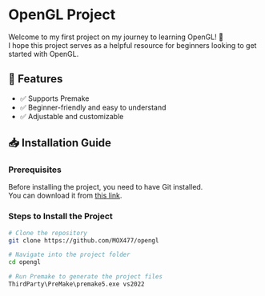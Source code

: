 # OpenGL Project

Welcome to my first project on my journey to learning OpenGL! 🎉  
I hope this project serves as a helpful resource for beginners looking to get started with OpenGL.

## 🚀 Features

- ✅ Supports Premake  
- ✅ Beginner-friendly and easy to understand  
- ✅ Adjustable and customizable  

## 📥 Installation Guide

### Prerequisites  
Before installing the project, you need to have Git installed.  
You can download it from [this link](https://git-scm.com/).  

### Steps to Install the Project  

```bash
# Clone the repository
git clone https://github.com/MOX477/opengl

# Navigate into the project folder
cd opengl

# Run Premake to generate the project files
ThirdParty\PreMake\premake5.exe vs2022
```